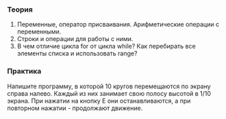 ### Теория

1. Переменные, оператор присваивания. Арифметические операции c переменными.
2. Строки и операции для работы с ними.
3. В чем отличие цикла for от цикла while? Как перебирать все элементы списка и использовать range?


### Практика

Напишите программу, в которой 10 кругов перемещаются по экрану справа налево. Каждый из них занимает свою полосу высотой в 1/10 экрана. При нажатии на кнопку E они останавливаются, а при повторном нажатии - продолжают движение.
